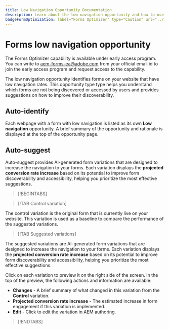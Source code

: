 ```yaml
---
title: Low Navigation Opportunity Documentation
description: Learn about the low navigation opportunity and how to use it to improve form engagement on your website.
badgeFormOptimization: label="Forms Optimizer" type="Caution" url="../../opportunity-types/form-optimization.md" tooltip="Forms Optimizer"
---
```


# Forms low navigation opportunity

<span class="preview"> The Forms Optimizer capability is available under early access program. You can write to aem-forms-ea@adobe.com from your official email id to join the early access program and request access to the capability. </span>

<!-- ![Low navigation opportunity](./assets/low-views/hero.png){align="center"} -->

The low navigation opportunity identifies forms on your website that have low navigation rates. This opportunity type type helps you understand which forms are not being discovered or accessed by users and provides suggestions on how to improve their discoverability.

## Auto-identify

<!-- ![Auto-identify low navigation](./assets/low-views/auto-identify.png){align="center"} -->

Each webpage with a form with low navigation is listed as its own **Low navigation** opportunity. A brief summary of the opportunity and rationale is displayed at the top of the opportunity page.

## Auto-suggest

<!-- ![Auto-suggest low navigation](./assets/low-views/auto-suggest.png){align="center"} -->

Auto-suggest provides AI-generated form variations that are designed to increase the navigation to your forms. Each variation displays the **projected conversion rate increase** based on its potential to improve form discoverability and accessibility, helping you prioritize the most effective suggestions.

>[!BEGINTABS]

>[!TAB Control variation]

<!-- ![Control variations](./assets/low-views/control-variation.png){align="center"} -->

The control variation is the original form that is currently live on your website. This variation is used as a baseline to compare the performance of the suggested variations.

>[!TAB Suggested variations]

<!-- ![Suggested variations](./assets/low-views/suggested-variations.png){align="center"} -->

The suggested variations are AI-generated form variations that are designed to increase the navigation to your forms. Each variation displays the **projected conversion rate increase** based on its potential to improve form discoverability and accessibility, helping you prioritize the most effective suggestions.

Click on each variation to preview it on the right side of the screen. In the top of the preview, the following actions and information are available:

* **Changes** - A brief summary of what changed in this variation from the **Control** variation.
* **Projected conversion rate increase** - The estimated increase in form engagement if this variation is implemented.
* **Edit** - Click to edit the variation in AEM authoring.

>[!ENDTABS]

<!-- 

## Auto-optimize

[!BADGE Ultimate]{type=Positive tooltip="Ultimate"}

![Auto-optimize low navigation](./assets/low-views/auto-optimize.png){align="center"}

Sites Optimizer Ultimate adds the ability to deploy auto-optimization for the issues found by the low navigation opportunity.

>[!BEGINTABS]

>[!TAB Test multiple]


>[!TAB Publish selected]

{{auto-optimize-deploy-optimization-slack}}

>[!TAB Request approval]

{{auto-optimize-request-approval}}

>[!ENDTABS]

--> 
